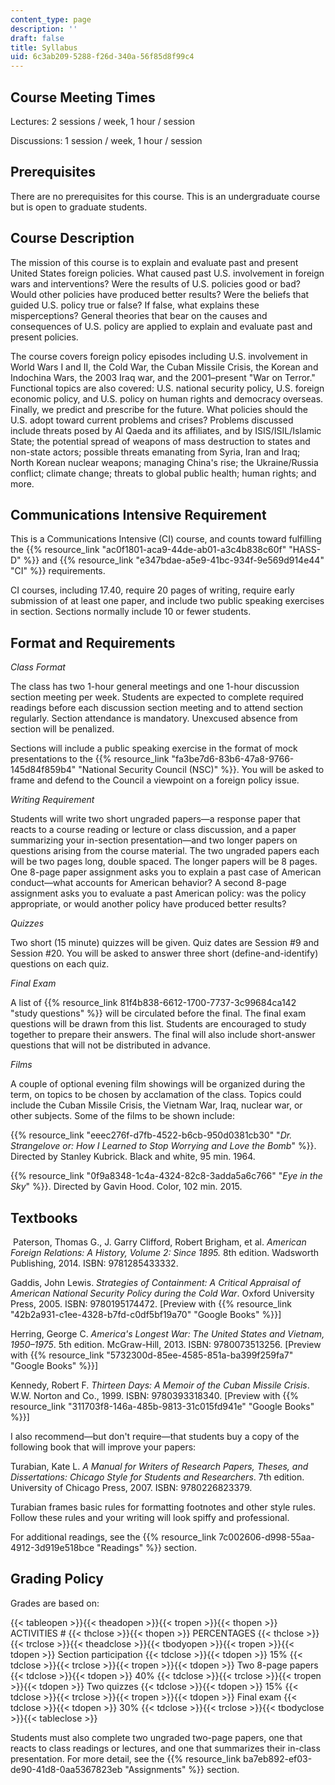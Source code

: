```yaml
---
content_type: page
description: ''
draft: false
title: Syllabus
uid: 6c3ab209-5288-f26d-340a-56f85d8f99c4
---
```

## Course Meeting Times

Lectures: 2 sessions / week, 1 hour / session

Discussions: 1 session / week, 1 hour / session

## Prerequisites

There are no prerequisites for this course. This is an undergraduate course but is open to graduate students.

## Course Description

The mission of this course is to explain and evaluate past and present United States foreign policies. What caused past U.S. involvement in foreign wars and interventions? Were the results of U.S. policies good or bad? Would other policies have produced better results? Were the beliefs that guided U.S. policy true or false? If false, what explains these misperceptions? General theories that bear on the causes and consequences of U.S. policy are applied to explain and evaluate past and present policies.

The course covers foreign policy episodes including U.S. involvement in World Wars I and II, the Cold War, the Cuban Missile Crisis, the Korean and Indochina Wars, the 2003 Iraq war, and the 2001–present "War on Terror." Functional topics are also covered: U.S. national security policy, U.S. foreign economic policy, and U.S. policy on human rights and democracy overseas. Finally, we predict and prescribe for the future. What policies should the U.S. adopt toward current problems and crises? Problems discussed include threats posed by Al Qaeda and its affiliates, and by ISIS/ISIL/Islamic State; the potential spread of weapons of mass destruction to states and non-state actors; possible threats emanating from Syria, Iran and Iraq; North Korean nuclear weapons; managing China's rise; the Ukraine/Russia conflict; climate change; threats to global public health; human rights; and more.

## Communications Intensive Requirement

This is a Communications Intensive (CI) course, and counts toward fulfilling the {{% resource_link "ac0f1801-aca9-44de-ab01-a3c4b838c60f" "HASS-D" %}} and {{% resource_link "e347bdae-a5e9-41bc-934f-9e569d914e44" "CI" %}} requirements.

CI courses, including 17.40, require 20 pages of writing, require early submission of at least one paper, and include two public speaking exercises in section. Sections normally include 10 or fewer students.

## Format and Requirements

_Class Format_

The class has two 1-hour general meetings and one 1-hour discussion section meeting per week. Students are expected to complete required readings before each discussion section meeting and to attend section regularly. Section attendance is mandatory. Unexcused absence from section will be penalized.

Sections will include a public speaking exercise in the format of mock presentations to the {{% resource_link "fa3be7d6-83b6-47a8-9766-145d84f859b4" "National Security Council (NSC)" %}}. You will be asked to frame and defend to the Council a viewpoint on a foreign policy issue.

_Writing Requirement_

Students will write two short ungraded papers—a response paper that reacts to a course reading or lecture or class discussion, and a paper summarizing your in-section presentation—and two longer papers on questions arising from the course material. The two ungraded papers each will be two pages long, double spaced. The longer papers will be 8 pages. One 8-page paper assignment asks you to explain a past case of American conduct—what accounts for American behavior? A second 8-page assignment asks you to evaluate a past American policy: was the policy appropriate, or would another policy have produced better results?

_Quizzes_

Two short (15 minute) quizzes will be given. Quiz dates are Session #9 and Session #20. You will be asked to answer three short (define-and-identify) questions on each quiz.

_Final Exam_

A list of {{% resource_link 81f4b838-6612-1700-7737-3c99684ca142 "study questions" %}} will be circulated before the final. The final exam questions will be drawn from this list. Students are encouraged to study together to prepare their answers. The final will also include short-answer questions that will not be distributed in advance.

_Films_

A couple of optional evening film showings will be organized during the term, on topics to be chosen by acclamation of the class. Topics could include the Cuban Missile Crisis, the Vietnam War, Iraq, nuclear war, or other subjects. Some of the films to be shown include:

{{% resource_link "eeec276f-d7fb-4522-b6cb-950d0381cb30" "_Dr. Strangelove or: How I Learned to Stop Worrying and Love the Bomb_" %}}. Directed by Stanley Kubrick. Black and white, 95 min. 1964.

{{% resource_link "0f9a8348-1c4a-4324-82c8-3adda5a6c766" "_Eye in the Sky_" %}}. Directed by Gavin Hood. Color, 102 min. 2015.

## Textbooks

 Paterson, Thomas G., J. Garry Clifford, Robert Brigham, et al. _American Foreign Relations: A History, Volume 2: Since 1895._ 8th edition. Wadsworth Publishing, 2014. ISBN: 9781285433332. 

Gaddis, John Lewis. _Strategies of Containment: A Critical Appraisal of American National Security Policy during the Cold War_. Oxford University Press, 2005. ISBN: 9780195174472. \[Preview with {{% resource_link "42b2a931-c1ee-4328-b7fd-c0df5bf19a70" "Google Books" %}}\]

Herring, George C. _America's Longest War: The United States and Vietnam, 1950–1975_. 5th edition. McGraw-Hill, 2013. ISBN: 9780073513256. \[Preview with {{% resource_link "5732300d-85ee-4585-851a-ba399f259fa7" "Google Books" %}}\]

Kennedy, Robert F. _Thirteen Days: A Memoir of the Cuban Missile Crisis_. W.W. Norton and Co., 1999. ISBN: 9780393318340. \[Preview with {{% resource_link "311703f8-146a-485b-9813-31c015fd941e" "Google Books" %}}\]

I also recommend—but don't require—that students buy a copy of the following book that will improve your papers:

Turabian, Kate L. _A Manual for Writers of Research Papers, Theses, and Dissertations: Chicago Style for Students and Researchers_. 7th edition. University of Chicago Press, 2007. ISBN: 9780226823379. 

Turabian frames basic rules for formatting footnotes and other style rules. Follow these rules and your writing will look spiffy and professional.

For additional readings, see the {{% resource_link 7c002606-d998-55aa-4912-3d919e518bce "Readings" %}} section.

## Grading Policy

Grades are based on: 

{{< tableopen >}}{{< theadopen >}}{{< tropen >}}{{< thopen >}}
ACTIVITIES #
{{< thclose >}}{{< thopen >}}
PERCENTAGES
{{< thclose >}}{{< trclose >}}{{< theadclose >}}{{< tbodyopen >}}{{< tropen >}}{{< tdopen >}}
Section participation
{{< tdclose >}}{{< tdopen >}}
15%
{{< tdclose >}}{{< trclose >}}{{< tropen >}}{{< tdopen >}}
Two 8-page papers
{{< tdclose >}}{{< tdopen >}}
40%
{{< tdclose >}}{{< trclose >}}{{< tropen >}}{{< tdopen >}}
Two quizzes
{{< tdclose >}}{{< tdopen >}}
15%
{{< tdclose >}}{{< trclose >}}{{< tropen >}}{{< tdopen >}}
Final exam
{{< tdclose >}}{{< tdopen >}}
30%
{{< tdclose >}}{{< trclose >}}{{< tbodyclose >}}{{< tableclose >}}

Students must also complete two ungraded two-page papers, one that reacts to class readings or lectures, and one that summarizes their in-class presentation. For more detail, see the {{% resource_link ba7eb892-ef03-de90-41d8-0aa5367823eb "Assignments" %}} section.
